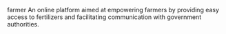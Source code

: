  farmer
 An online platform aimed at empowering farmers by providing easy access to fertilizers and facilitating communication with government authorities.  
